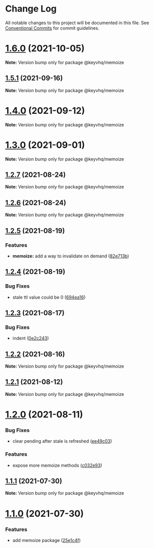# Change Log

All notable changes to this project will be documented in this file.
See [Conventional Commits](https://conventionalcommits.org) for commit guidelines.

# [1.6.0](https://github.com/microlinkhq/keyv/compare/v1.5.2...v1.6.0) (2021-10-05)

**Note:** Version bump only for package @keyvhq/memoize





## [1.5.1](https://github.com/microlinkhq/keyv/compare/v1.5.0...v1.5.1) (2021-09-16)

**Note:** Version bump only for package @keyvhq/memoize





# [1.4.0](https://github.com/microlinkhq/keyv/compare/v1.3.0...v1.4.0) (2021-09-12)

**Note:** Version bump only for package @keyvhq/memoize





# [1.3.0](https://github.com/microlinkhq/keyv/compare/v1.2.7...v1.3.0) (2021-09-01)

**Note:** Version bump only for package @keyvhq/memoize





## [1.2.7](https://github.com/microlinkhq/keyv/compare/v1.2.6...v1.2.7) (2021-08-24)

**Note:** Version bump only for package @keyvhq/memoize





## [1.2.6](https://github.com/microlinkhq/keyv/compare/v1.2.5...v1.2.6) (2021-08-24)

**Note:** Version bump only for package @keyvhq/memoize





## [1.2.5](https://github.com/microlinkhq/keyv/compare/v1.2.4...v1.2.5) (2021-08-19)


### Features

* **memoize:** add a way to invalidate on demand ([82e713b](https://github.com/microlinkhq/keyv/commit/82e713b3e73686598f2a5a815467aa9ba6e7d532))





## [1.2.4](https://github.com/microlinkhq/keyv/compare/v1.2.3...v1.2.4) (2021-08-19)


### Bug Fixes

* stale ttl value could be 0 ([694ea16](https://github.com/microlinkhq/keyv/commit/694ea1680eac5245c78af296033fa96c845ca9f4))





## [1.2.3](https://github.com/microlinkhq/keyv/compare/v1.2.2...v1.2.3) (2021-08-17)


### Bug Fixes

* indent ([0e2c243](https://github.com/microlinkhq/keyv/commit/0e2c243d687676ed200ac4390d2c30be79db19f1))





## [1.2.2](https://github.com/microlinkhq/keyv/compare/v1.2.1...v1.2.2) (2021-08-16)

**Note:** Version bump only for package @keyvhq/memoize





## [1.2.1](https://github.com/microlinkhq/keyv/compare/v1.2.0...v1.2.1) (2021-08-12)

**Note:** Version bump only for package @keyvhq/memoize





# [1.2.0](https://github.com/microlinkhq/keyv/compare/v1.1.1...v1.2.0) (2021-08-11)


### Bug Fixes

* clear pending after stale is refreshed ([ee49c03](https://github.com/microlinkhq/keyv/commit/ee49c03b1e6f88231b385f16b2e1ab0688464333))


### Features

* expose more memoize methods ([c032e93](https://github.com/microlinkhq/keyv/commit/c032e939e787bfadf587cd89fde2a9f225307ac5))





## [1.1.1](https://github.com/microlinkhq/keyv/compare/v1.1.0...v1.1.1) (2021-07-30)

**Note:** Version bump only for package @keyvhq/memoize





# [1.1.0](https://github.com/microlinkhq/keyv/compare/v1.0.2...v1.1.0) (2021-07-30)


### Features

* add memoize package ([25e1c4f](https://github.com/microlinkhq/keyv/commit/25e1c4f94115dc99e72d1dca28c3e31211d45b5a))
